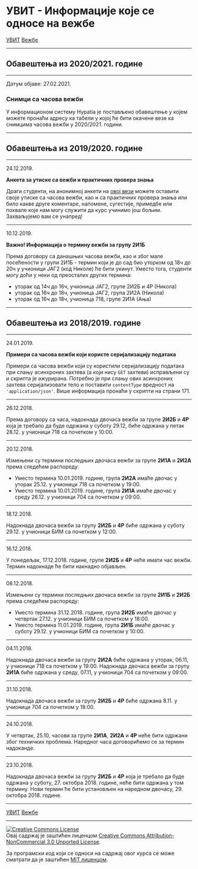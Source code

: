 # УВИТ - Информације које се односе на вежбе

[УВИТ](../../README.md) [Вежбе](../README.md)

-----

## Обавештења из 2020/2021. године

-----

Датум објаве: 27.02.2021.

### Снимци са часова вежби

У информационом систему Hypatia је постављено обавештење у којем можете пронаћи адресу ка табели у којој ће бити окачене везе ка снимцима часова вежби у 2020/2021. години.

-----

## Обавештења из 2019/2020. године

-----

24.12.2019.

**Анкета за утиске са вежби и практичних провера знања**

Драги студенти, на анонимној анкети на [овој вези](https://docs.google.com/forms/d/e/1FAIpQLSexwLk92N2V-IjIJFILbsZVPhnxSLOxajrbo-nLxLBfkIb8jA/viewform?usp=sf_link) можете оставити своје утиске са часова вежби, као и са практичних провера знања или било какве друге коментаре, напомене, сугестије, примедбе или похвале које нам могу служити да курс учинимо још бољим. Захваљујемо вам се унапред!

-----

10.12.2019.

**Важно! Информација о термину вежби за групу 2И1Б**

Према договору са данашњих часова вежби, као и због мале посећености у групи 2И1Б - термин који је до сад био уторком од 18ч до 20ч у учионици ЈАГ2 (код Николе) ће бити укинут. Уместо тога, студенти могу доћи у неки од преосталих других термина:

- уторак од 14ч до 16ч, учионица ЈАГ2, групе 2И2Б и 4Р (Никола)
- уторак од 16ч до 18ч, учионица ЈАГ2, група 2И2А (Никола)
- уторак од 16ч до 18ч, учионица 718, групе 2И1А (Ања)

-----

## Обавештења из 2018/2019. године

-----

24.01.2019.

**Примери са часова вежби који користе серијализацију података**

Примери са часова вежби који су користили серијализацију података при слању асинхроних захтева (а који нису `GET` захтеви) исправљени су и скрипта је ажурирана. Потребно је при слању ових асинхроних захтева серијализовати тело и поставити `contentType` вредност на `'application/json'`. Више информација пронаћи у скрипти на страни 171.

-----

26.12.2018.

Према договору са часа, надокнада двочаса вежби за групе **2И2Б** и **4Р** која је требало да буде одржана у суботу 29.12, биће одржана у петак 28.12. у учионици 718 са почетком у 10:00.

-----

20.12.2018.

Измењени су термини последњих двочаса вежби за групе **2И1А** и **2И2А** према следећем распореду:
- Уместо термина 10.01.2019. године, група **2И2А** имаће двочас у уторак 25.12. у учионици 718 са почетком у 19:00.
- Уместо термина 10.01.2019. године, група **2И1А** имаће двочас у среду 26.12. у учионици 704 са почетком у 09:00.

-----

18.12.2018.

Надокнада двочаса вежби за групу **2И2Б** и **4Р** биће одржана у суботу 29.12. у учионици БИМ са почетком у 12:00.

-----

16.12.2018.

У понедељак, 17.12.2018. године, групе **2И2Б** и **4Р** неће имати час вежби. Термин надокнаде ће бити накнадно објављен.

-----

08.12.2018.

Измењени су термини последњих двочаса вежби за групе **2И1Б** и **2И2Б** према следећем распореду:
- Уместо термина 31.12.2018. године, група **2И2Б** имаће двочас у четвртак 27.12. у учионици БИМ са почетком у 18:00.
- Уместо термина 11.01.2019. године, група **2И1Б** имаће двочас у суботу 29.12. у учионици БИМ са почетком у 10:00.

-----

04.11.2018.

Надокнада двочаса вежби за групу **2И2А**  биће одржана у уторак, 06.11, у учионици 718 са почетком у 19:00.
Надокнада двочаса вежби за групу **2И1А**  биће одржана у среду, 07.11, у учионици 704 са почетком у 09:00.

-----

31.10.2018.

Надокнада двочаса вежби за групу **2И2Б** и **4Р** биће одржана 8.11. у учионици 704 са почетком у 18:00.

-----

24.10.2018.

У четвртак, 25.10, часови за групе **2И1А**, **2И2А** и **4Р** неће бити одржани због техничких проблема. Наредног часа договорићемо се за термин надоканде.

-----

23.10.2018.

Надокнада двочаса вежби за групу **2И2Б** и **4Р** која је требало да буде одржана у суботу, 27. октобра 2018. године, неће бити одржана у том термину. Нови термин ће бити установљен на наредном двочасу, 29. октобра 2018. године.

-----

[УВИТ](../../README.md) [Вежбе](../README.md)

-----

<a rel="license" href="http://creativecommons.org/licenses/by-nc/3.0/"><img alt="Creative Commons License" style="border-width:0" src="https://i.creativecommons.org/l/by-nc/3.0/88x31.png" /></a><br />Овај садржај је заштићен лиценцом <a rel="license" href="http://creativecommons.org/licenses/by-nc/3.0/">Creative Commons Attribution-NonCommercial 3.0 Unported License</a>.

За програмски код који се односи на садржај овог курса се може сматрати да је заштићен [MIT лиценцом](/LICENSE).